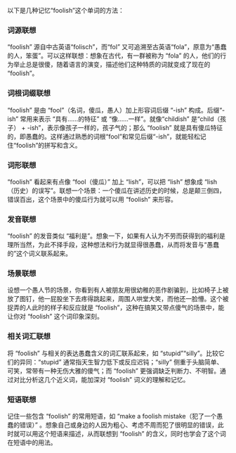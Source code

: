 以下是几种记忆“foolish”这个单词的方法：

### 词源联想
“foolish” 源自中古英语“folisch”，而“fol” 又可追溯至古英语“fola”，原意为“愚蠢的人，笨蛋”。可以这样联想：想象在古代，有一群被称为 “fola” 的人，他们的行为举止总是很傻，随着语言的演变，描述他们这种特质的词就变成了现在的 “foolish”。 

### 词根词缀联想
“foolish” 是由 “fool”（名词，傻瓜，愚人）加上形容词后缀 “-ish” 构成。后缀“-ish” 常用来表示 “具有……的特征” 或 “像……一样”。就像“childish” 是“child（孩子） + -ish”，表示像孩子一样的，孩子气的；那么 “foolish” 就是具有傻瓜特征的，即愚蠢的。这样通过熟悉的词根“fool”和常见后缀“-ish”，就能轻松记住“foolish”的拼写和含义。 

### 词形联想
“foolish” 看起来有点像 “fool（傻瓜）” 加上 “lish”，可以把 “lish” 想象成 “lish（历史）的误写”。联想一个场景：一个傻瓜在讲述历史的时候，总是颠三倒四，错误百出，这个场景中的傻瓜行为就可以用 “foolish” 来形容。 

### 发音联想
“foolish” 的发音类似 “福利是”。想象一下，如果有人认为不劳而获得到的福利是理所当然，为此不择手段，这种想法和行为就显得很愚蠢，从而将发音与“愚蠢的”这个词义联系起来。 

### 场景联想
设想一个愚人节的场景，你看到有人被朋友用很幼稚的恶作剧骗到，比如椅子上被放了图钉，他一屁股坐下去疼得跳起来，周围人哄堂大笑，而他还一脸懵。这个被捉弄的人此时的样子和反应就是 “foolish”，这种在搞笑又带点傻气的场景中，能让你对 “foolish” 这个词印象深刻。 

### 相关词汇联想
将 “foolish” 与相关的表达愚蠢含义的词汇联系起来，如 “stupid”“silly”。比较它们的异同：“stupid” 通常指天生智力低下或反应迟钝；“silly” 侧重于头脑简单、可笑，常带有一种无伤大雅的傻气；而 “foolish” 更强调缺乏判断力、不明智。通过对比分析这几个近义词，能加深对 “foolish” 词义的理解和记忆。 

### 短语联想
记住一些包含 “foolish” 的常用短语，如 “make a foolish mistake（犯了一个愚蠢的错误）” 。想象自己或身边的人因为粗心、考虑不周而犯了很明显的错误，此时就可以用这个短语来描述，从而联想到 “foolish” 的含义，同时也学会了这个词在短语中的用法。 